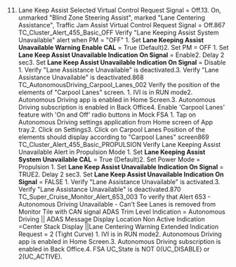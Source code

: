 11. Lane Keep Assist Selected Virtual Control Request Signal = Off.13. On, unmarked "Blind Zone Steering Assist", marked "Lane Centering Assistance", Traffic Jam Assist Virtual Control Request Signal = Off.867 TC_Cluster_Alert_455_Basic_OFF Verify "Lane Keeping Assist System Unavailable" alert when PM = "OFF" 1. Set **Lane Keeping Assist Unavailable Warning Enable CAL** = True (Default)2. Set PM = OFF 1. Set **Lane Keep Assist Unavailable Indication On Signal** = Enable2. Delay 2 sec3. Set **Lane Keep Assist Unavailable Indication On Signal** = Disable 1. Verify "Lane Assistance Unavailable" is deactivated.3. Verify "Lane Assistance Unavailable" is deactivated.868 TC_AutonomousDriving_Carpool_Lanes_002 Verify the position of the elements of "Carpool Lanes" screen. 1. IVI is in RUN mode2. Autonomous Driving app is enabled in Home Screen.3. Autonomous Driving subscription is enabled in Back Office4. Enable 'Carpool Lanes' feature with 'On and Off' radio buttons in Mock FSA 1. Tap on Autonomous Driving settings application from Home screen of App tray.2. Click on Settings3. Click on Carpool Lanes Position of the elements should display according to "Carpool Lanes" screen869 TC_Cluster_Alert_455_Basic_PROPULSION Verify Lane Keeping Assist Unavailable Alert in Propulsion Mode 1. Set **Lane Keeping Assist System Unavailable CAL** = True (Default)2. Set Power Mode = Propulsion 1. Set **Lane Keep Assist Unavailable Indication On Signal** = TRUE2. Delay 2 sec3. Set **Lane Keep Assist Unavailable Indication On Signal** = FALSE 1. Verify "Lane Assistance Unavailable" is activated.3. Verify "Lane Assistance Unavailable" is deactivated.870 TC_Super_Cruise_Monitor_Alert_653_003 To verify that Alert 653 - Autonomous Driving Unavailable - Can't See Lanes is removed from Monitor Tile with CAN signal ADAS Trim Level Indication = Autonomous Driving || ADAS Message Display Location Non Active Indication =Center Stack Display ||Lane Centering Warning Extended Indication Request = 2 (Tight Curve) 1. IVI is in RUN mode2. Autonomous Driving app is enabled in Home Screen.3. Autonomous Driving subscription is enabled in Back Office.4. FSA UC_State is NOT 0(UC_DISABLE) or 2(UC_ACTIVE).